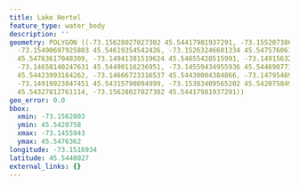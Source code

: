 ```yaml
---
title: Lake Hertel
feature_type: water_body
description: ''
geometry: POLYGON ((-73.15628027027302 45.54417981937291, -73.15520738666702 45.54556238531891,
  -73.15490697925803 45.54619354542426, -73.15263246601334 45.54757606184504, -73.15052961414588
  45.54763617048309, -73.14941381519624 45.54655420515991, -73.14915632313088 45.54646404044293,
  -73.14658140247631 45.54490116236951, -73.14559434955936 45.54469077161807, -73.14568018024752
  45.54423993164262, -73.14666723316537 45.54430004384866, -73.1479546934922 45.54372897529982,
  -73.14919923847451 45.54315790094999, -73.15383409565202 45.54207584943167, -73.15602277820764
  45.54327812761114, -73.15628027027302 45.54417981937291))
geo_error: 0.0
bbox:
  xmin: -73.1562803
  ymin: 45.5420758
  xmax: -73.1455943
  ymax: 45.5476362
longitude: -73.1516934
latitude: 45.5448027
external_links: {}
---
```

